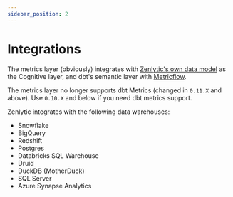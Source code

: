 ```yaml
---
sidebar_position: 2
---
```


# Integrations

The metrics layer (obviously) integrates with [Zenlytic's own data model](../../4_data_modeling/1_data_modeling.md) as the Cognitive layer, and dbt's semantic layer with [Metricflow](https://docs.getdbt.com/docs/build/sl-getting-started).

The metrics layer no longer supports dbt Metrics (changed in `0.11.X` and above). Use `0.10.X` and below if you need dbt metrics support.


Zenlytic integrates with the following data warehouses:
* Snowflake
* BigQuery
* Redshift
* Postgres
* Databricks SQL Warehouse
* Druid
* DuckDB (MotherDuck)
* SQL Server
* Azure Synapse Analytics
